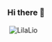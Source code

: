 ### Hi there 👋

<!--
**anutechofficial/anutechofficial** is a ✨ _special_ ✨ repository because its `README.md` (this file) appears on your GitHub profile.

Here are some ideas to get you started:

- 🔭 I’m currently working on ...
- 🌱 I’m currently learning ...
- 👯 I’m looking to collaborate on ...
- 🤔 I’m looking for help with ...
- 💬 Ask me about ...
- 📫 How to reach me: ...
- 😄 Pronouns: ...
- ⚡ Fun fact: ...
-->
<p>&nbsp;<img align="center" src="https://readmestats.999857.xyz/api?username=anutechofficial&show_icons=true&locale=en&theme=tokyonight" alt="LilaLio" /></p>